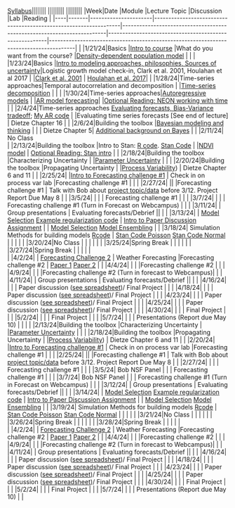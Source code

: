 [Syllabus](Syllabus.pdf)|||||||
||||||||
||||||||
|Week|Date   |Module                |Lecture Topic                                                     |Discussion                                                              |Lab                                                     |Reading                                                                                |
|----|-------|----------------------|------------------------------------------------------------------|------------------------------------------------------------------------|--------------------------------------------------------|---------------------------------------------------------------------------------------|
|    |1/21/24|Basics                |[Intro to course](lectures/Intro.pdf)                                                   |What do you want from the course?                                       |[Density-dependent population model](labs/intro2R.html) |                                                                                       |
|    |1/23/24|Basics                |[Intro to modeling approaches, philosophies, Sources of uncertainty](lectures/Lecture2.pdf)|Logistic growth model check-in, Clark et al. 2001, Houlahan et al 2017 |                                                        |[Clark et al. 2001](papers/Clark2001.pdf) | [Houlahan et al. 2017](papers/Houlahan2016.pdf)|
|    |1/28/24|Time-series approaches|Temporal autocorrelation and decomposition                        |                                                                        |[Time-series decomposition](labs/ts_decomp_autocorr.html)                              |                                                                                       |
|    |1/30/24|Time-series approaches|[Autoregressive models](lectures/ARmodels.pdf)                                             |                                                                        |[AR model forecasting](labs/ARmodel.html)|   <!--[My code](https://github.com/bobshriver/UNR-EcoForecast/blob/main/lectures/AR1model.R)-->                  |[Optional Reading: NEON working with time](https://www.neonscience.org/resources/learning-hub/tutorials/introduction-working-time-series-data-text-formats-r)                                                                 |
|    |2/4/24|Time-series approaches [Evaluating forecasts, Bias-Variance tradeoff](lectures/ModelValidation.pdf); [My AR code](lectures/AR1model.R)                      |                                                                        |Evaluating time series forecasts [See end of lecture]                        |  Dietze Chapter 16                                                                                     |
|    |2/6/24|Building the toolbox  |[Bayesian modeling and thinking](lectures/IntroToBayes.pdf)                                   |                                                                        |                                                        |         Dietze Chapter 5| [Additional background on Bayes](https://www.youtube.com/watch?v=HZGCoVF3YvM)                                                                             |
|    |2/11/24| No Class      
|    |2/13/24|Building the toolbox  |Intro to Stan: [R code](lectures/StanSetup.R). [Stan Code](lectures/StanExample.stan)                                                   |                                                                        |[NDVI model](labs/IntroToStan.html)                           |    [Optional Reading: Stan intro]( https://ourcodingclub.github.io/tutorials/stan-intro/)                                                                                  |
|    |2/18/24|Building the toolbox  |Characterizing Uncertainty    <!--[Example code](lectures/StanSetup_Portal.R)-->                                    |                                                                        |[Parameter Uncertainty](labs/IntroToStan_2.html)                         |                                                                                       |
|    |2/20/24|Building the toolbox  |Propagating Uncertainty                                           |                                                                        |[Process Variability](labs/IntroToStan_3.html))                               |       Dietze Chapter 6 and 11                                                                                |
|    |2/25/24|                      |[Intro to Forecasting challenge #1](labs/challenge1.html)                                 |    Check in on process var lab                             |Forecasting challenge #1                                |                                                                                       |
|    |2/27/24|                      ||                                                                        |Forecasting challenge #1                                |                       Talk with Bob about [project topic/data](labs/Project.html) before 3/12. Project Report Due May 8                               |
|    |3/5/24|                    |                                                                 |                                                 | Forecasting challenge #1                                                   |                                                                                       |
|    |3/7/24|                |                                                                 |                                                 | Forecasting challenge #1      (Turn in Forecast on Webcampus)                                                |                                                                                       |
|    |3/11/24|           |       Group presentations                                                           |    Evaluating forecasts/Debrief                                                                       ||                                                                                       |
|    |3/13/24|                      |  [Model Selection](lectures/ModelSelection.pdf)    [Example regularization code](lectures/RegCode.stan)                                                       |                [Intro to Paper Discussion Assignment](labs/PaperAssignment.pdf)                        |                                                      |    [Model Selection](https://esajournals.onlinelibrary.wiley.com/doi/10.1002/ecy.3336)  [Model Ensembling](https://www.sciencedirect.com/science/article/pii/S016953470600303X?casa_token=E7l5YhfhaagAAAAA:_-WctoidjuF3bKB4Y5tSYui9mUetxllMJXeBfLUf3-qytccfE1sVNh9IbRv8lmH78PxVZqoxEBI)                                                                                  |
|    |3/18/24|  Simulation Methods for building models  [Rcode](lectures/SS/SSr.R)    |      [Stan Code Poisson](lectures/SS/StanSSPois.stan)    [Stan Code Normal](lectures/SS/StanSSNorm.stan)                                   |                                                                        |                          |                                                                                       |
|    |3/20/24|No Class                      |                                                                  |                                                                        |                                                         |                                                                                 |
|    |3/25/24|Spring Break          |                                                                  |                                                                        |                               |                                                                                       |
|    |3/27/24|Spring Break            |                                                                  |                                                 |                                                        |                                                                                       |                                                                             
|    |4/2/24|                           |     [Forecasting Challenge 2](https://docs.google.com/document/d/1yba8Uy47tCvfJS3nrmyB5agzKL2i0E8Ro1yc9M9ehX4/edit)                                                |       Weather Forecasting                                                                 |Forecasting challenge #2                                |    [Paper 1](https://www.science.org/doi/10.1126/science.aav7274) [Paper 2](https://www.pnas.org/doi/epdf/10.1073/pnas.1716760115)       |
|    |4/4/24|                      |                                                                  |                                                                        |Forecasting challenge #2                                |                                                                                    |
|    |4/9/24|                      |                                                                  |                                                                        |Forecasting challenge #2  (Turn in forecast to Webcampus)|                                                                            |
|    |4/11/24|                      |       Group presentations                                                           |    Evaluating forecasts/Debrief                                                                       ||                                                                            |
|    |4/16/24|                      |                                                                  |                                                                        |                        Paper discussion ([see spreadsheet](https://docs.google.com/spreadsheets/d/1bsSFoy_DIFoCZK40wD9my73sO2WA6TU5F_RLr9w4lRE/edit#gid=0))/ Final Project                                    |                                                          |
|    |4/18/24|                      |                                                                  |                                                                        |                             Paper discussion ([see spreadsheet](https://docs.google.com/spreadsheets/d/1bsSFoy_DIFoCZK40wD9my73sO2WA6TU5F_RLr9w4lRE/edit#gid=0))/ Final Project                               |                                                               |
|    |4/23/24|                      |                                                                  |                                                                        |                          Paper discussion ([see spreadsheet](https://docs.google.com/spreadsheets/d/1bsSFoy_DIFoCZK40wD9my73sO2WA6TU5F_RLr9w4lRE/edit#gid=0))/ Final Project                                  |                                                                  |
|    |4/25/24|                      |                                                                  |                                                                        |                         Paper discussion ([see spreadsheet](https://docs.google.com/spreadsheets/d/1bsSFoy_DIFoCZK40wD9my73sO2WA6TU5F_RLr9w4lRE/edit#gid=0))/ Final Project                                   |                                                                                |
|    |4/30/24|                      |                                                                  |                                                                        |                        Final Project                                   |                                                                        |
|    |5/2/24|                      |                                                                  |                                                                        |                       Final Project                                 |                                                                                   |
|    |5/7/24|                      |                                                                  |                                                                   |                                   Presentations  (Report due May 10)                   |                                                                                       |
                                                                          |
|    |2/13/24|Building the toolbox  |Characterizing Uncertainty    <!--[Example code](lectures/StanSetup_Portal.R)-->                                    |                                                                        |[Parameter Uncertainty](labs/IntroToStan_2.html)                         |                                                                                       |
|    |2/18/24|Building the toolbox  |Propagating Uncertainty                                           |                                                                        |[Process Variability](labs/IntroToStan_3.html))                               |       Dietze Chapter 6 and 11                                                                                |
|    |2/20/24|                      |[Intro to Forecasting challenge #1](labs/challenge1.html)                                 |    Check in on process var lab                             |Forecasting challenge #1                                |                                                                                       |
|    |2/25/24|                      ||                                                                        |Forecasting challenge #1                                |                       Talk with Bob about [project topic/data](labs/Project.html) before 3/12. Project Report Due May 8                               |
|    |2/27/24|                    |                                                                 |                                                 | Forecasting challenge #1                                                   |                                                                                       |
|    |3/5/24|   Bob NSF Panel                  |                                                                 |                                                 | Forecasting challenge #1                                                   |                                                                                       |
|    |3/7/24|   Bob NSF Panel                  |                                                                 |                                                 | Forecasting challenge #1     (Turn in Forecast on Webcampus)                                                  |                                                                                       |
|    |3/12/24|           |       Group presentations                                                           |    Evaluating forecasts/Debrief                                                                       ||                                                                                       |
|    |3/14/24|                      |  [Model Selection](lectures/ModelSelection.pdf)    [Example regularization code](lectures/RegCode.stan)                                                       |                [Intro to Paper Discussion Assignment](labs/PaperAssignment.pdf)                        |                                                      |    [Model Selection](https://esajournals.onlinelibrary.wiley.com/doi/10.1002/ecy.3336)  [Model Ensembling](https://www.sciencedirect.com/science/article/pii/S016953470600303X?casa_token=E7l5YhfhaagAAAAA:_-WctoidjuF3bKB4Y5tSYui9mUetxllMJXeBfLUf3-qytccfE1sVNh9IbRv8lmH78PxVZqoxEBI)                                                                                  |
|    |3/19/24|  Simulation Methods for building models  [Rcode](lectures/SS/SSr.R)    |      [Stan Code Poisson](lectures/SS/StanSSPois.stan)    [Stan Code Normal](lectures/SS/StanSSNorm.stan)                                   |                                                                        |                          |                                                                                       |
|    |3/21/24|No Class                      |                                                                  |                                                                        |                                                         |                                                                                 |
|    |3/26/24|Spring Break          |                                                                  |                                                                        |                               |                                                                                       |
|    |3/28/24|Spring Break            |                                                                  |                                                 |                                                        |                                                                                       |                                                                             
|    |4/2/24|                           |     [Forecasting Challenge 2](https://docs.google.com/document/d/1yba8Uy47tCvfJS3nrmyB5agzKL2i0E8Ro1yc9M9ehX4/edit)                                                |       Weather Forecasting                                                                 |Forecasting challenge #2                                |    [Paper 1](https://www.science.org/doi/10.1126/science.aav7274) [Paper 2](https://www.pnas.org/doi/epdf/10.1073/pnas.1716760115)       |
|    |4/4/24|                      |                                                                  |                                                                        |Forecasting challenge #2                                |                                                                                    |
|    |4/9/24|                      |                                                                  |                                                                        |Forecasting challenge #2  (Turn in forecast to Webcampus)|                                                                            |
|    |4/11/24|                      |       Group presentations                                                           |    Evaluating forecasts/Debrief                                                                       ||                                                                            |
|    |4/16/24|                      |                                                                  |                                                                        |                        Paper discussion ([see spreadsheet](https://docs.google.com/spreadsheets/d/1bsSFoy_DIFoCZK40wD9my73sO2WA6TU5F_RLr9w4lRE/edit#gid=0))/ Final Project                                    |                                                          |
|    |4/18/24|                      |                                                                  |                                                                        |                             Paper discussion ([see spreadsheet](https://docs.google.com/spreadsheets/d/1bsSFoy_DIFoCZK40wD9my73sO2WA6TU5F_RLr9w4lRE/edit#gid=0))/ Final Project                               |                                                               |
|    |4/23/24|                      |                                                                  |                                                                        |                          Paper discussion ([see spreadsheet](https://docs.google.com/spreadsheets/d/1bsSFoy_DIFoCZK40wD9my73sO2WA6TU5F_RLr9w4lRE/edit#gid=0))/ Final Project                                  |                                                                  |
|    |4/25/24|                      |                                                                  |                                                                        |                         Paper discussion ([see spreadsheet](https://docs.google.com/spreadsheets/d/1bsSFoy_DIFoCZK40wD9my73sO2WA6TU5F_RLr9w4lRE/edit#gid=0))/ Final Project                                   |                                                                                |
|    |4/30/24|                      |                                                                  |                                                                        |                        Final Project                                   |                                                                        |
|    |5/2/24|                      |                                                                  |                                                                        |                       Final Project                                 |                                                                                   |
|    |5/7/24|                      |                                                                  |                                                                   |                                   Presentations  (Report due May 10)                   |                                                                                       |
